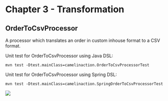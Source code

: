 # Chapter 3 - Transformation ##

## OrderToCsvProcessor ##

A processor which translates an order in custom inhouse format to a CSV format.

Unit test for OrderToCsvProcessor using Java DSL:

	mvn test -Dtest.mainClass=camelinaction.OrderToCsvProcessorTest

Unit test for OrderToCsvProcessor using Spring DSL:
	
	mvn test -Dtest.mainClass=camelinaction.SpringOrderToCsvProcessorTest

![](https://blog.christianposta.com/images/apache-camel-logo.jpg) 
